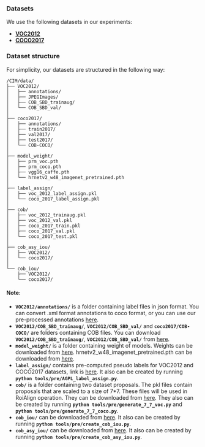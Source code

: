 ### Datasets
We use the following datasets in our experiments:
- [**VOC2012**](http://host.robots.ox.ac.uk/pascal/VOC/voc2012/)
- [**COCO2017**](https://cocodataset.org/#home)

### Dataset structure
For simplicity, our datasets are structured in the following way:
```
/CIM/data/
├── VOC2012/
│   ├── annotations/
│   ├── JPEGImages/
│   ├── COB_SBD_trainaug/
│   └── COB_SBD_val/
│
├── coco2017/
│   ├── annotations/
│   ├── train2017/
│   ├── val2017/
│   ├── test2017/
│   └── COB-COCO/
│
├── model_weight/
│   ├── prm_voc.pth
│   ├── prm_coco.pth
│   ├── vgg16_caffe.pth
│   └── hrnetv2_w48_imagenet_pretrained.pth
│ 
├── label_assign/
│   ├── voc_2012_label_assign.pkl
│   └── coco_2017_label_assign.pkl
│
├── cob/
│   ├── voc_2012_trainaug.pkl
│   ├── voc_2012_val.pkl
│   ├── coco_2017_train.pkl
│   ├── coco_2017_val.pkl
│   └── coco_2017_test.pkl
│
├── cob_asy_iou/
│   ├── VOC2012/
│   └── coco2017/
│
└── cob_iou/
    ├── VOC2012/
    └── coco2017/

```

#### Note: 
- **`VOC2012/annotations/`** is a folder containing label files in json format. You can convert .xml format annotations to coco format, or you can use our pre-processed annotations [here](https://drive.google.com/drive/folders/1CrzR3V5dgrwzaQYER5AwnLD_OfpjUylh?usp=drive_link).
- **`VOC2012/COB_SBD_trainaug/`**, **`VOC2012/COB_SBD_val/`** and **`coco2017/COB-COCO/`** are folders containing COB files. You can download **`VOC2012/COB_SBD_trainaug/`**, **`VOC2012/COB_SBD_val/`** from [here](https://drive.google.com/drive/folders/16Nvm3AMq3JFpOSIznUpZhVI0QrJazEmw?usp=sharing).
- **`model_weight/`**  is a folder containing weight of models. Weights can be downloaded from [here](https://drive.google.com/drive/folders/1kzFsaPlbYK0OY31a7vqsRLDaJQ2BbAs0?usp=sharing). hrnetv2_w48_imagenet_pretrained.pth can be downloaded from [here](https://github.com/HRNet/HRNet-Image-Classification).
- **`label_assign/`** contains pre-computed pseudo labels for VOC2012 and COCO2017 datasets, link is [here](https://drive.google.com/drive/folders/1j44PAimT7v4RkkOlKbbqcCLAiNf9sXjN?usp=sharing). It also can be created by running **`python tools/pre/AGPL_label_assign.py`**.
- **`cob/`** is a folder containing two dataset proposals. The pkl files contain proposals that are scaled to a size of 7*7. These files will be used in RoiAlign operation. They can be downloaded from [here](https://drive.google.com/drive/folders/144_iTb57xnvBL8R7eDm2U_WF1UBQCtYz?usp=sharing). They also can be created by running **`python tools/pre/generate_7_7_voc.py`** and **`python tools/pre/generate_7_7_coco.py`**. 
- **`cob_iou/`** can be downloaded from [here](https://drive.google.com/drive/folders/1BwS_FaM9OOWzpjAR5Tul2gLgFbv0iN9X?usp=sharing). It also can be created by running **`python tools/pre/create_cob_iou.py`**.
- **`cob_asy_iou/`** can be downloaded from [here](https://drive.google.com/drive/folders/1PZfP9Wz0uL33wMcY6wX--C6Wb_cH1ZHT?usp=sharing). It also can be created by running **`python tools/pre/create_cob_asy_iou.py`**.

